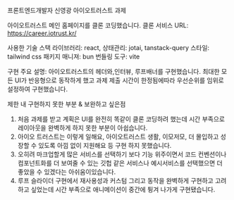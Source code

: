 프론트엔드개발자 신영광 아이오트러스트 과제

아이오트러스트 메인 홈페이지를 클론 코딩했습니다.
클론 서비스 URL: https://career.iotrust.kr/

사용한 기술 스택
라이브러리: react,
상태관리: jotai, tanstack-query
스타일: tailwind css
패키지 매니져: bun
번들링 도구: vite

구현 주요 설명:
아이오트러스트의 헤더와,인터뷰, 루프배너를 구현했습니다.
최대한 모든 UI가 반응형으로 동작하게 했고 과제 제출 시간이 한정됨에따라 우선순위를 임위로 설정하여 구현했습니다.

제한 내 구현하지 못한 부분 & 보완하고 싶은점

1. 처음 과제를 받고 계획은 UI를 완전히 똑같이 클론 코딩하려 했는데 시간 부족으로 레이아웃을 완벽하게 하지 못한 부분이 아쉽습니다.
2. 아이오 트러스트는 이렇게 일해요, 아이오트러스트 생활, 이모저모, 더 몰입하고 성장할 수 있도록 아낌 없이 지원해요 등 구현 하지 못했습니다.
3. 오히려 마크업할게 많은 서비스를 선택하기 보다 기능 위주이면서 코드 컨벤션이나 컴포넌트화를 더 보여줄 수 있는 깃헙 같은 서비스나 예시서비스를 선택했으면 더 좋았을 수 있겠다는 아쉬움이있습니다.
4. 루프 슬라이더 구현에서 재사용성과 커스텀 그리고 동작을 완벽하게 구현하고 고려하고 싶었는데 시간 부족으로 애니메이션이 중간에 튕겨 나가게 구현됐습니다.
